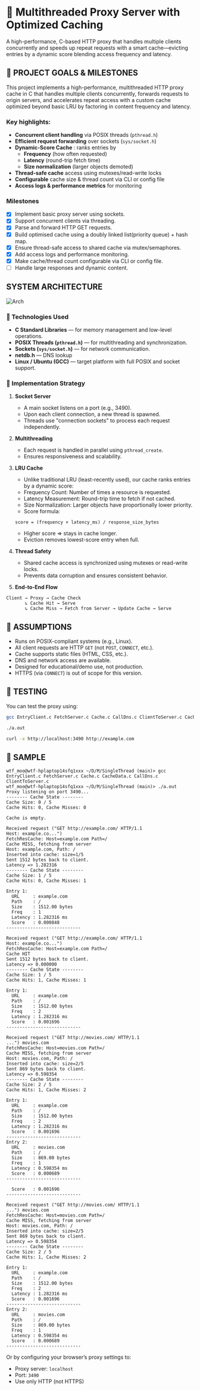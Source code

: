 # 🔁 Multithreaded Proxy Server with Optimized Caching

A high-performance, C-based HTTP proxy that handles multiple clients concurrently and speeds up repeat requests with a smart cache—evicting entries by a dynamic score blending access frequency and latency.

## 🎯 PROJECT GOALS & MILESTONES

This project implements a high-performance, multithreaded HTTP proxy cache in C that handles multiple clients concurrently, forwards requests to origin servers, and accelerates repeat access with a custom cache optimized beyond basic LRU by factoring in content frequency and latency.

### Key highlights:
- **Concurrent client handling** via POSIX threads (`pthread.h`)  
- **Efficient request forwarding** over sockets (`sys/socket.h`)  
- **Dynamic-Score Cache** : ranks entries by  
  - **Frequency** (how often requested)  
  - **Latency** (round-trip fetch time)  
  - **Size normalization** (larger objects demoted)  
- **Thread-safe cache** access using mutexes/read-write locks  
- **Configurable** cache size & thread count via CLI or config file  
- **Access logs & performance metrics** for monitoring 

### Milestones
- [x] Implement basic proxy server using sockets.
- [x] Support concurrent clients via threading.
- [x] Parse and forward HTTP GET requests.
- [x] Build optimised cache using a doubly linked list(priority queue) + hash map.
- [x] Ensure thread-safe access to shared cache via mutex/semaphores.
- [x] Add access logs and performance monitoring.
- [x] Make cache/thread count configurable via CLI or config file.
- [ ] Handle large responses and dynamic content.

## SYSTEM ARCHITECTURE
![Arch](Arch.png)


### 🔧 Technologies Used

- **C Standard Libraries** — for memory management and low-level operations.
- **POSIX Threads (`pthread.h`)** — for multithreading and synchronization.
- **Sockets (`sys/socket.h`)** — for network communication.
- **netdb.h** — DNS lookup
- **Linux / Ubuntu (GCC)** — target platform with full POSIX and socket support.

### 🔄 Implementation Strategy

1. **Socket Server**  
   - A main socket listens on a port (e.g., 3490).  
   - Upon each client connection, a new thread is spawned.  
   - Threads use "connection sockets" to process each request independently.

2. **Multithreading**  
   - Each request is handled in parallel using `pthread_create`.  
   - Ensures responsiveness and scalability.

3. **LRU Cache**  
   - Unlike traditional LRU (least-recently used), our cache ranks entries by a dynamic score:
   - Frequency Count: Number of times a resource is requested.
   - Latency Measurement: Round-trip time to fetch if not cached.
   - Size Normalization: Larger objects have proportionally lower priority.
   - Score formula:
   ```text
   score = (frequency × latency_ms) / response_size_bytes
   ```
   - Higher score ⇒ stays in cache longer.
   - Eviction removes lowest-score entry when full.

4. **Thread Safety**  
   - Shared cache access is synchronized using mutexes or read-write locks.  
   - Prevents data corruption and ensures consistent behavior.

5. **End-to-End Flow**

```text
Client → Proxy → Cache Check
       ↳ Cache Hit → Serve
       ↳ Cache Miss → Fetch from Server → Update Cache → Serve
```


## 📌 ASSUMPTIONS

- Runs on POSIX-compliant systems (e.g., Linux).
- All client requests are HTTP `GET` (not `POST`, `CONNECT`, etc.).
- Cache supports static files (HTML, CSS, etc.).
- DNS and network access are available.
- Designed for educational/demo use, not production.
- HTTPS (via `CONNECT`) is out of scope for this version.



## 🧪 TESTING

You can test the proxy using:
```bash
gcc EntryClient.c FetchServer.c Cache.c CallDns.c ClientToServer.c CacheData.c 
```
```bash
./a.out
```
```bash
curl -x http://localhost:3490 http://example.com
```


## 🧪 SAMPLE
```text
wtf_moo@wtf-hplaptop14sfq1xxx ~/D/M/SingleThread (main)> gcc EntryClient.c FetchServer.c Cache.c CacheData.c CallDns.c ClientToServer.c
wtf_moo@wtf-hplaptop14sfq1xxx ~/D/M/SingleThread (main)> ./a.out
Proxy listening on port 3490...
-------- Cache State --------
Cache Size: 0 / 5
Cache Hits: 0, Cache Misses: 0

Cache is empty.

Received request ("GET http://example.com/ HTTP/1.1
Host: example.co...")
FetchResCache: Host=example.com Path=/
Cache MISS, fetching from server
Host: example.com, Path: /
Inserted into cache: size=1/5
Sent 1512 bytes back to client.
Latency => 1.282316
-------- Cache State --------
Cache Size: 1 / 5
Cache Hits: 0, Cache Misses: 1

Entry 1:
  URL     : example.com
  Path    : /
  Size    : 1512.00 bytes
  Freq    : 1
  Latency : 1.282316 ms
  Score   : 0.000848
----------------------------

Received request ("GET http://example.com/ HTTP/1.1
Host: example.co...")
FetchResCache: Host=example.com Path=/
Cache HIT
Sent 1512 bytes back to client.
Latency => 0.000000
-------- Cache State --------
Cache Size: 1 / 5
Cache Hits: 1, Cache Misses: 1

Entry 1:
  URL     : example.com
  Path    : /
  Size    : 1512.00 bytes
  Freq    : 2
  Latency : 1.282316 ms
  Score   : 0.001696
----------------------------

Received request ("GET http://movies.com/ HTTP/1.1
...") movies.com
FetchResCache: Host=movies.com Path=/
Cache MISS, fetching from server
Host: movies.com, Path: /
Inserted into cache: size=2/5
Sent 869 bytes back to client.
Latency => 0.598354
-------- Cache State --------
Cache Size: 2 / 5
Cache Hits: 1, Cache Misses: 2

Entry 1:
  URL     : example.com
  Path    : /
  Size    : 1512.00 bytes
  Freq    : 2
  Latency : 1.282316 ms
  Score   : 0.001696
----------------------------
Entry 2:
  URL     : movies.com
  Path    : /
  Size    : 869.00 bytes
  Freq    : 1
  Latency : 0.598354 ms
  Score   : 0.000689
----------------------------

  Score   : 0.001696
----------------------------

Received request ("GET http://movies.com/ HTTP/1.1
...") movies.com
FetchResCache: Host=movies.com Path=/
Cache MISS, fetching from server
Host: movies.com, Path: /
Inserted into cache: size=2/5
Sent 869 bytes back to client.
Latency => 0.598354
-------- Cache State --------
Cache Size: 2 / 5
Cache Hits: 1, Cache Misses: 2

Entry 1:
  URL     : example.com
  Path    : /
  Size    : 1512.00 bytes
  Freq    : 2
  Latency : 1.282316 ms
  Score   : 0.001696
----------------------------
Entry 2:
  URL     : movies.com
  Path    : /
  Size    : 869.00 bytes
  Freq    : 1
  Latency : 0.598354 ms
  Score   : 0.000689
----------------------------

```
Or by configuring your browser’s proxy settings to:
- Proxy server: `localhost`
- Port: `3490`
- Use only HTTP (not HTTPS)


